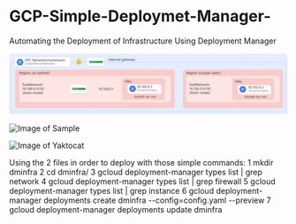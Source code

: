 # GCP-Simple-Deploymet-Manager-
Automating the Deployment of Infrastructure Using Deployment Manager

![Image of Sample](image.png?raw=true)

![Image of Sample](https://github.com/nnatbynet/GCP-Simple-Deploymet-Manager-/blob/master/image.png)

![Image of Yaktocat](https://octodex.github.com/images/yaktocat.png)

Using the 2 files in order to deploy with those simple commands:
    1  mkdir dminfra
    2  cd dminfra/
    3  gcloud deployment-manager types list | grep network
    4  gcloud deployment-manager types list | grep firewall
    5  gcloud deployment-manager types list | grep instance
    6  gcloud deployment-manager deployments create dminfra --config=config.yaml --preview
    7  gcloud deployment-manager deployments update dminfra

